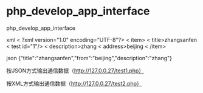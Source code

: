 # php_develop_app_interface
php_develop_app_interface


xml
< ?xml version="1.0" encoding="UTF-8"?>
< item>
    < title>zhangsanfen</title>
    < test id="1"/>
    < description>zhang</description>
    < address>beijing</address>
< /item>

json
{"title":"zhangsanfen","from":"beijing","description":"zhang"}

按JSON方式输出通信数据（http://127.0.0.27/test1.php）

按XML方式输出通信数据（http://127.0.0.27/test2.php）

